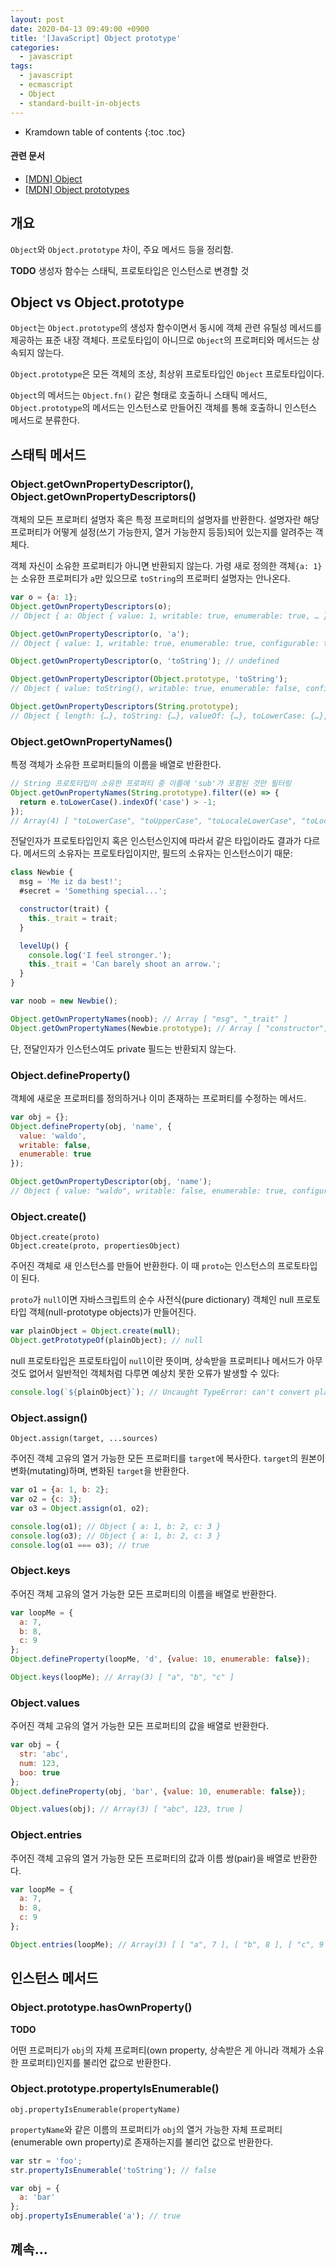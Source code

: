 ```yaml
---
layout: post
date: 2020-04-13 09:49:00 +0900
title: '[JavaScript] Object prototype'
categories:
  - javascript
tags:
  - javascript
  - ecmascript
  - Object
  - standard-built-in-objects
---
```


* Kramdown table of contents
{:toc .toc}

#### 관련 문서

- [\[MDN\] Object](https://developer.mozilla.org/en-US/docs/Web/JavaScript/Reference/Global_Objects/Object)
- [\[MDN\] Object prototypes](https://developer.mozilla.org/en-US/docs/Learn/JavaScript/Objects/Object_prototypes)


## 개요

`Object`와 `Object.prototype` 차이, 주요 메서드 등을 정리함.

**TODO** 생성자 함수는 스태틱, 프로토타입은 인스턴스로 변경할 것


## Object vs Object.prototype

`Object`는 `Object.prototype`의 생성자 함수이면서 동시에 객체 관련 유틸성 메서드를 제공하는 표준 내장 객체다. 프로토타입이 아니므로 `Object`의 프로퍼티와 메서드는 상속되지 않는다.

`Object.prototype`은 모든 객체의 조상, 최상위 프로토타입인 `Object` 프로토타입이다.

`Object`의 메서드는 `Object.fn()` 같은 형태로 호출하니 스태틱 메서드, `Object.prototype`의 메서드는 인스턴스로 만들어진 객체를 통해 호출하니 인스턴스 메서드로 분류한다.


## 스태틱 메서드

### Object.getOwnPropertyDescriptor(), Object.getOwnPropertyDescriptors()

객체의 모든 프로퍼티 설명자 혹은 특정 프로퍼티의 설명자를 반환한다. 설명자란 해당 프로퍼티가 어떻게 설정(쓰기 가능한지, 열거 가능한지 등등)되어 있는지를 알려주는 객체다.

객체 자신이 소유한 프로퍼티가 아니면 반환되지 않는다. 가령 새로 정의한 객체`{a: 1}`는 소유한 프로퍼티가 `a`만 있으므로 `toString`의 프로퍼티 설명자는 안나온다.

```js
var o = {a: 1};
Object.getOwnPropertyDescriptors(o);
// Object { a: Object { value: 1, writable: true, enumerable: true, … } }

Object.getOwnPropertyDescriptor(o, 'a');
// Object { value: 1, writable: true, enumerable: true, configurable: true }

Object.getOwnPropertyDescriptor(o, 'toString'); // undefined

Object.getOwnPropertyDescriptor(Object.prototype, 'toString');
// Object { value: toString(), writable: true, enumerable: false, configurable: true }

Object.getOwnPropertyDescriptors(String.prototype);
// Object { length: {…}, toString: {…}, valueOf: {…}, toLowerCase: {…}, toUpperCase: {…}, charAt: {…}, charCodeAt: {…}, substring: {…}, padStart: {…}, padEnd: {…}, … }
```

### Object.getOwnPropertyNames()

특정 객체가 소유한 프로퍼티들의 이름을 배열로 반환한다.

```js
// String 프로토타입이 소유한 프로퍼티 중 이름에 'sub'가 포함된 것만 필터링
Object.getOwnPropertyNames(String.prototype).filter((e) => {
  return e.toLowerCase().indexOf('case') > -1;
});
// Array(4) [ "toLowerCase", "toUpperCase", "toLocaleLowerCase", "toLocaleUpperCase" ]
```

전달인자가 프로토타입인지 혹은 인스턴스인지에 따라서 같은 타입이라도 결과가 다르다. 메서드의 소유자는 프로토타입이지만, 필드의 소유자는 인스턴스이기 때문:

```js
class Newbie {
  msg = 'Me iz da best!';
  #secret = 'Something special...';

  constructor(trait) {
    this._trait = trait;
  }

  levelUp() {
    console.log('I feel stronger.');
    this._trait = 'Can barely shoot an arrow.';
  }
}

var noob = new Newbie();

Object.getOwnPropertyNames(noob); // Array [ "msg", "_trait" ]
Object.getOwnPropertyNames(Newbie.prototype); // Array [ "constructor", "levelUp" ]
```

단, 전달인자가 인스턴스여도 private 필드는 반환되지 않는다.


### Object.defineProperty()

객체에 새로운 프로퍼티를 정의하거나 이미 존재하는 프로퍼티를 수정하는 메서드.

```js
var obj = {};
Object.defineProperty(obj, 'name', {
  value: 'waldo', 
  writable: false, 
  enumerable: true
});

Object.getOwnPropertyDescriptor(obj, 'name');
// Object { value: "waldo", writable: false, enumerable: true, configurable: false }
```

### Object.create()

```
Object.create(proto)
Object.create(proto, propertiesObject)
```

주어진 객체로 새 인스턴스를 만들어 반환한다. 이 때 `proto`는 인스턴스의 프로토타입이 된다.

`proto`가 `null`이면 자바스크립트의 순수 사전식(pure dictionary) 객체인 null 프로토타입 객체(null-prototype objects)가 만들어진다.

```js
var plainObject = Object.create(null);
Object.getPrototypeOf(plainObject); // null
```

null 프로토타입은 프로토타입이 `null`이란 뜻이며, 상속받을 프로퍼티나 메서드가 아무것도 없어서 일반적인 객체처럼 다루면 예상치 못한 오류가 발생할 수 있다:

```js
console.log(`${plainObject}`); // Uncaught TypeError: can't convert plainObject to string
```

### Object.assign()

```
Object.assign(target, ...sources)
```

주어진 객체 고유의 열거 가능한 모든 프로퍼티를 `target`에 복사한다. `target`의 원본이 변화(mutating)하며, 변화된 `target`을 반환한다.

```js
var o1 = {a: 1, b: 2};
var o2 = {c: 3};
var o3 = Object.assign(o1, o2);

console.log(o1); // Object { a: 1, b: 2, c: 3 }
console.log(o3); // Object { a: 1, b: 2, c: 3 }
console.log(o1 === o3); // true
```

### Object.keys

주어진 객체 고유의 열거 가능한 모든 프로퍼티의 이름을 배열로 반환한다.

```js
var loopMe = {
  a: 7,
  b: 8,
  c: 9
};
Object.defineProperty(loopMe, 'd', {value: 10, enumerable: false});

Object.keys(loopMe); // Array(3) [ "a", "b", "c" ]
```

### Object.values

주어진 객체 고유의 열거 가능한 모든 프로퍼티의 값을 배열로 반환한다.

```js
var obj = {
  str: 'abc',
  num: 123,
  boo: true
};
Object.defineProperty(obj, 'bar', {value: 10, enumerable: false});

Object.values(obj); // Array(3) [ "abc", 123, true ]
```

### Object.entries

주어진 객체 고유의 열거 가능한 모든 프로퍼티의 값과 이름 쌍(pair)을 배열로 반환한다.

```js
var loopMe = {
  a: 7,
  b: 8,
  c: 9
};

Object.entries(loopMe); // Array(3) [ [ "a", 7 ], [ "b", 8 ], [ "c", 9 ] ]
```


## 인스턴스 메서드

### Object.prototype.hasOwnProperty()

**TODO**

어떤 프로퍼티가 `obj`의 자체 프로퍼티(own property, 상속받은 게 아니라 객체가 소유한 프로퍼티)인지를 불리언 값으로 반환한다.


### Object.prototype.propertyIsEnumerable()

```
obj.propertyIsEnumerable(propertyName)
```

`propertyName`와 같은 이름의 프로퍼티가 `obj`의 열거 가능한 자체 프로퍼티(enumerable own property)로 존재하는지를 불리언 값으로 반환한다.

```js
var str = 'foo';
str.propertyIsEnumerable('toString'); // false

var obj = {
  a: 'bar'
};
obj.propertyIsEnumerable('a'); // true
```


## 꼐속...
